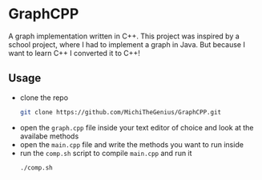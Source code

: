 # GraphCPP

A graph implementation written in C++. This project was inspired by a school project, where I had to implement a graph in Java. But because I want to learn C++ I converted it to C++!

## Usage
- clone the repo
    ```sh
    git clone https://github.com/MichiTheGenius/GraphCPP.git
    ```
- open the `graph.cpp` file inside your text editor of choice and look at the availabe methods
- open the `main.cpp` file and write the methods you want to run inside
- run the `comp.sh` script to compile `main.cpp` and run it
    ```sh
    ./comp.sh
    ```
